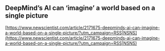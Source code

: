 ## DeepMind’s AI can ‘imagine’ a world based on a single picture
  
  [https://www.newscientist.com/article/2171675-deepminds-ai-can-imagine-a-world-based-on-a-single-picture/?utm_campaign=RSS|NSNS](https://www.newscientist.com/article/2171675-deepminds-ai-can-imagine-a-world-based-on-a-single-picture/?utm_campaign=RSS|NSNS)